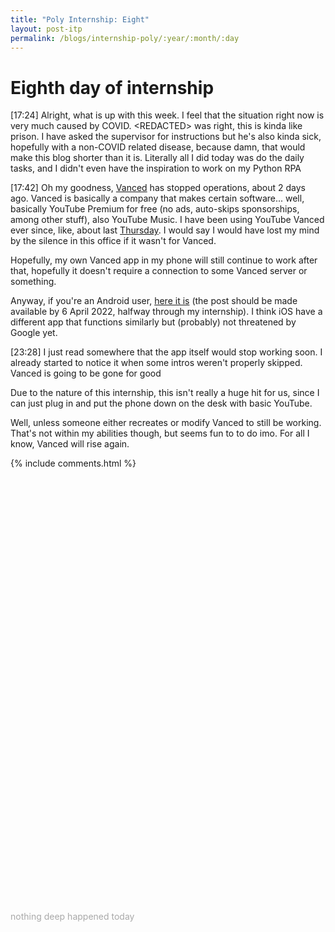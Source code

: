```yaml
---
title: "Poly Internship: Eight"
layout: post-itp
permalink: /blogs/internship-poly/:year/:month/:day
---
```

# Eighth day of internship

<span class="timestamp">[17:24]</span> Alright, what is up with this week. I feel that the situation right now is very much caused by COVID. &lt;REDACTED&gt; was right, this is kinda like prison. I have asked the supervisor for instructions but he's also kinda sick, hopefully with a non-COVID related disease, because damn, that would make this blog shorter than it is. Literally all I did today was do the daily tasks, and I didn't even have the inspiration to work on my Python RPA

<span class="timestamp">[17:42]</span> Oh my goodness, <a href="https://vancedapp.com/" target="_blank">Vanced</a> has stopped operations, about 2 days ago. Vanced is basically a company that makes certain software... well, basically YouTube Premium for free (no ads, auto-skips sponsorships, among other stuff), also YouTube Music. I have been using YouTube Vanced ever since, like, about last [Thursday](https://arifhamed.github.io/blogs/internship-poly/2022/03/10). I would say I would have lost my mind by the silence in this office if it wasn't for Vanced. 

Hopefully, my own Vanced app in my phone will still continue to work after that, hopefully it doesn't require a connection to some Vanced server or something.

Anyway, if you're an Android user, <a href="https://arifhamed.github.io/resources/apk/Vanced" target="_blank">here it is</a> (the post should be made available by 6 April 2022, halfway through my internship). I think iOS have a different app that functions similarly but (probably) not threatened by Google yet.

<span class="timestamp">[23:28]</span> I just read somewhere that the app itself would stop working soon. I already started to notice it when some intros weren't properly skipped. Vanced is going to be gone for good

Due to the nature of this internship, this isn't really a huge hit for us, since I can just plug in and put the phone down on the desk with basic YouTube.

Well, unless someone either recreates or modify Vanced to still be working. That's not within my abilities though, but seems fun to to do imo. For all I know, Vanced will rise again.

{% include comments.html %}

<br>
<br>
<br>
<br>
<br>
<br>
<br>
<br>
<br>
<br>
<br>
<br>
<br>
<br>
<br>
<br>
<br>
<br>
<br>
<br>
<br>
<br>
<br>
<br>
<br>
<br>
<br>
<br>
<br>
<br>
<br>
<br>
<br>
<br>
<br>
<br>
<br>
<br>
<br>
<br>

<span class="disable-selection" onclick="loadText()" style="color:#0005;">nothing deep happened today</span>
<span class="disable-selection" id="load-text" style="display:none;">Once again, gonna spend some good time with the harvest group. The Word that was shared on Sunday was way too relatable.<br><br>The wilderness protects you from the enemies. The mountain forests deter the bandits, but the desert plains welcomes robbers. This internship is the mountain, like, uphill, but for all I know, this is most likely the best course for me in my life right now. <br><br>Perhaps I have found the purpose of my season now.<br>Here is what I shared about my season of wilderness now:<br><br>_Facing the Wilderness: <br>Currently, for three months, I face this thing I never thought I would dread: internship. There are many challenges that I face in this internship, the first one is the huge change in environment that caused me to have a mental breakdown after the first day. There is also the ever-looming loneliness that accompanies me this week. I won't want it to happen, but I know for a fact that the challenges may diversify in the near future (until late May). <br><br>So far, I am not one to take 'shortcuts' so fast, but ever since internship started, i began this habit that creates many alternate scenarios in my head that would point towards my ideal situation. I would subconsciously speculate and wish for a shortcut. I confess that I have considered cutting my internship short by doing something drastic. <br><br>The long way that God wants me to go is to simply just go through this internship, and also to not let myself go through the motion so fast through the 3 months. It was probably this recent sermon that made me realise that what I am going through is: <br>- still part of His purpose for me (to build character with God) <br>- the better way through the wilderness. <br><br>I really would've let this internship go if it wasn't for the community that I ever so dearly value in this church. My practical step is to really stay close to community and to really develope a desire for God in the workplace. One other thing I've decided to do also is to journal my thoughts everyday, as I really think that doing so will really stabilise my mind after a day._<br><br> Hope keeps on going</span>